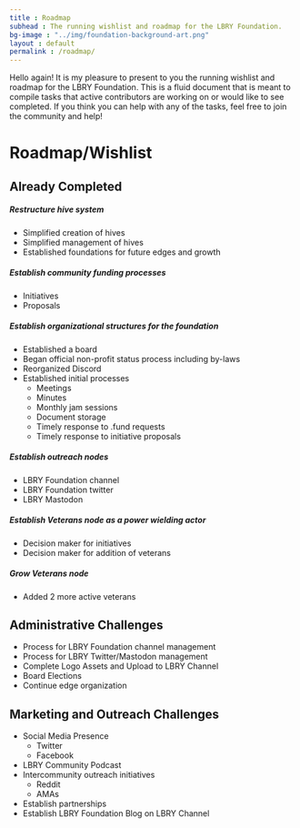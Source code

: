```yaml
---
title : Roadmap
subhead : The running wishlist and roadmap for the LBRY Foundation.
bg-image : "../img/foundation-background-art.png"
layout : default
permalink : /roadmap/
---
```


Hello again! It is my pleasure to present to you the running wishlist and roadmap for the LBRY Foundation. This is a fluid document that is meant to compile tasks that active contributors are working on or would like to see completed. If you think you can help with any of the tasks, feel free to join the community and help!

# Roadmap/Wishlist
## Already Completed
##### Restructure hive system
- Simplified creation of hives
- Simplified management of hives
- Established foundations for future edges and growth

##### Establish community funding processes
- Initiatives
- Proposals

##### Establish organizational structures for the foundation
- Established a board
- Began official non-profit status process including by-laws
- Reorganized Discord
- Established initial processes
    - Meetings
    - Minutes
    - Monthly jam sessions
    - Document storage
    - Timely response to .fund requests
    - Timely response to initiative proposals

##### Establish outreach nodes

- LBRY Foundation channel
- LBRY Foundation twitter
- LBRY Mastodon

##### Establish Veterans node as a power wielding actor

- Decision maker for initiatives
- Decision maker for addition of veterans

##### Grow Veterans node
- Added 2 more active veterans

## Administrative Challenges
- Process for LBRY Foundation channel management
- Process for LBRY Twitter/Mastodon management
- Complete Logo Assets and Upload to LBRY Channel
- Board Elections
- Continue edge organization

## Marketing and Outreach Challenges
- Social Media Presence
    - Twitter
    - Facebook
- LBRY Community Podcast
- Intercommunity outreach initiatives
    - Reddit
    - AMAs
- Establish partnerships
- Establish LBRY Foundation Blog on LBRY Channel
